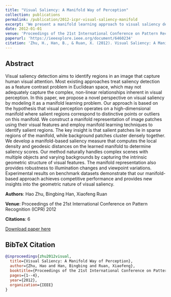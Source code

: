 ```yaml
---
title: "Visual Saliency: A Manifold Way of Perception"
collection: publications
permalink: /publication/2012-icpr-visual-saliency-manifold
excerpt: 'We present a manifold learning approach to visual saliency detection that models the perceptual process as navigation on a high-dimensional manifold.'
date: 2012-01-01
venue: 'Proceedings of the 21st International Conference on Pattern Recognition (ICPR)'
paperurl: 'https://ieeexplore.ieee.org/document/6460234'
citation: 'Zhu, H., Han, B., & Ruan, X. (2012). Visual Saliency: A Manifold Way of Perception. <i>Proceedings of the 21st International Conference on Pattern Recognition (ICPR)</i>.'
---
```


## Abstract

Visual saliency detection aims to identify regions in an image that capture human visual attention. Most existing approaches treat saliency detection as a feature contrast problem in Euclidean space, which may not adequately capture the complex, non-linear relationships inherent in visual perception. In this paper, we propose a novel perspective on visual saliency by modeling it as a manifold learning problem. Our approach is based on the hypothesis that visual perception operates on a high-dimensional manifold where salient regions correspond to distinctive points or outliers on this manifold. We construct a manifold representation of image patches using their visual features and employ manifold learning techniques to identify salient regions. The key insight is that salient patches lie in sparse regions of the manifold, while background patches cluster densely together. We develop a manifold-based saliency measure that computes the local density and geodesic distances on the learned manifold to determine saliency scores. Our method naturally handles complex scenes with multiple objects and varying backgrounds by capturing the intrinsic geometric structure of visual features. The manifold representation also provides robustness to illumination changes and viewpoint variations. Experimental results on benchmark datasets demonstrate that our manifold-based approach achieves competitive performance and provides new insights into the geometric nature of visual saliency.

**Authors**: Hao Zhu, Bingbing Han, Xiaofeng Ruan

**Venue**: Proceedings of the 21st International Conference on Pattern Recognition (ICPR) 2012

**Citations**: 6

[Download paper here](https://ieeexplore.ieee.org/document/6460234)

## BibTeX Citation

```bibtex
@inproceedings{zhu2012visual,
  title={Visual Saliency: A Manifold Way of Perception},
  author={Zhu, Hao and Han, Bingbing and Ruan, Xiaofeng},
  booktitle={Proceedings of the 21st International Conference on Pattern Recognition},
  pages={1--4},
  year={2012},
  organization={IEEE}
}
```